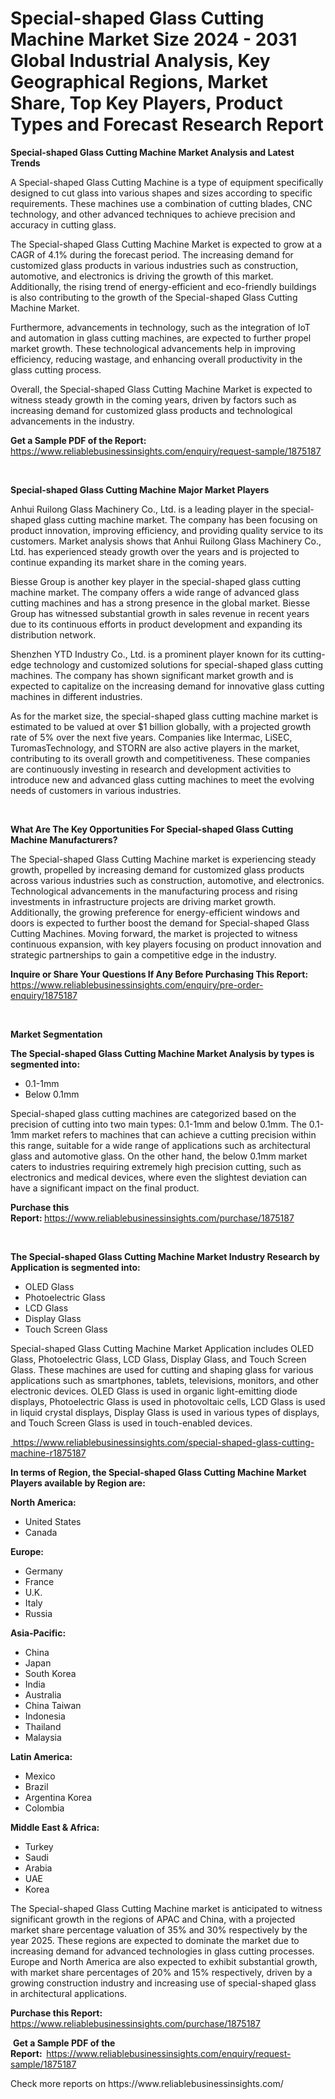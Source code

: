 <p><h1>Special-shaped Glass Cutting Machine Market Size 2024 - 2031 Global Industrial Analysis, Key Geographical Regions, Market Share, Top Key Players, Product Types and Forecast Research Report</h1></p><p><strong>Special-shaped Glass Cutting Machine Market Analysis and Latest Trends</strong></p>
<p><p>A Special-shaped Glass Cutting Machine is a type of equipment specifically designed to cut glass into various shapes and sizes according to specific requirements. These machines use a combination of cutting blades, CNC technology, and other advanced techniques to achieve precision and accuracy in cutting glass.</p><p>The Special-shaped Glass Cutting Machine Market is expected to grow at a CAGR of 4.1% during the forecast period. The increasing demand for customized glass products in various industries such as construction, automotive, and electronics is driving the growth of this market. Additionally, the rising trend of energy-efficient and eco-friendly buildings is also contributing to the growth of the Special-shaped Glass Cutting Machine Market.</p><p>Furthermore, advancements in technology, such as the integration of IoT and automation in glass cutting machines, are expected to further propel market growth. These technological advancements help in improving efficiency, reducing wastage, and enhancing overall productivity in the glass cutting process.</p><p>Overall, the Special-shaped Glass Cutting Machine Market is expected to witness steady growth in the coming years, driven by factors such as increasing demand for customized glass products and technological advancements in the industry.</p></p>
<p><strong>Get a Sample PDF of the Report:&nbsp;</strong> <a href="https://www.reliablebusinessinsights.com/enquiry/request-sample/1875187">https://www.reliablebusinessinsights.com/enquiry/request-sample/1875187</a></p>
<p>&nbsp;</p>
<p><strong>Special-shaped Glass Cutting Machine Major Market Players</strong></p>
<p><p>Anhui Ruilong Glass Machinery Co., Ltd. is a leading player in the special-shaped glass cutting machine market. The company has been focusing on product innovation, improving efficiency, and providing quality service to its customers. Market analysis shows that Anhui Ruilong Glass Machinery Co., Ltd. has experienced steady growth over the years and is projected to continue expanding its market share in the coming years.</p><p>Biesse Group is another key player in the special-shaped glass cutting machine market. The company offers a wide range of advanced glass cutting machines and has a strong presence in the global market. Biesse Group has witnessed substantial growth in sales revenue in recent years due to its continuous efforts in product development and expanding its distribution network.</p><p>Shenzhen YTD Industry Co., Ltd. is a prominent player known for its cutting-edge technology and customized solutions for special-shaped glass cutting machines. The company has shown significant market growth and is expected to capitalize on the increasing demand for innovative glass cutting machines in different industries.</p><p>As for the market size, the special-shaped glass cutting machine market is estimated to be valued at over $1 billion globally, with a projected growth rate of 5% over the next five years. Companies like Intermac, LiSEC, TuromasTechnology, and STORN are also active players in the market, contributing to its overall growth and competitiveness. These companies are continuously investing in research and development activities to introduce new and advanced glass cutting machines to meet the evolving needs of customers in various industries.</p></p>
<p>&nbsp;</p>
<p><strong>What Are The Key Opportunities For Special-shaped Glass Cutting Machine Manufacturers?</strong></p>
<p><p>The Special-shaped Glass Cutting Machine market is experiencing steady growth, propelled by increasing demand for customized glass products across various industries such as construction, automotive, and electronics. Technological advancements in the manufacturing process and rising investments in infrastructure projects are driving market growth. Additionally, the growing preference for energy-efficient windows and doors is expected to further boost the demand for Special-shaped Glass Cutting Machines. Moving forward, the market is projected to witness continuous expansion, with key players focusing on product innovation and strategic partnerships to gain a competitive edge in the industry.</p></p>
<p><strong>Inquire or Share Your Questions If Any Before Purchasing This Report:</strong> <a href="https://www.reliablebusinessinsights.com/enquiry/pre-order-enquiry/1875187">https://www.reliablebusinessinsights.com/enquiry/pre-order-enquiry/1875187</a></p>
<p>&nbsp;</p>
<p><strong>Market Segmentation</strong></p>
<p><strong>The Special-shaped Glass Cutting Machine Market Analysis by types is segmented into:</strong></p>
<p><ul><li>0.1-1mm</li><li>Below 0.1mm</li></ul></p>
<p><p>Special-shaped glass cutting machines are categorized based on the precision of cutting into two main types: 0.1-1mm and below 0.1mm. The 0.1-1mm market refers to machines that can achieve a cutting precision within this range, suitable for a wide range of applications such as architectural glass and automotive glass. On the other hand, the below 0.1mm market caters to industries requiring extremely high precision cutting, such as electronics and medical devices, where even the slightest deviation can have a significant impact on the final product.</p></p>
<p><strong>Purchase this Report:&nbsp;</strong><a href="https://www.reliablebusinessinsights.com/purchase/1875187">https://www.reliablebusinessinsights.com/purchase/1875187</a></p>
<p>&nbsp;</p>
<p><strong>The Special-shaped Glass Cutting Machine Market Industry Research by Application is segmented into:</strong></p>
<p><ul><li>OLED Glass</li><li>Photoelectric Glass</li><li>LCD Glass</li><li>Display Glass</li><li>Touch Screen Glass</li></ul></p>
<p><p>Special-shaped Glass Cutting Machine Market Application includes OLED Glass, Photoelectric Glass, LCD Glass, Display Glass, and Touch Screen Glass. These machines are used for cutting and shaping glass for various applications such as smartphones, tablets, televisions, monitors, and other electronic devices. OLED Glass is used in organic light-emitting diode displays, Photoelectric Glass is used in photovoltaic cells, LCD Glass is used in liquid crystal displays, Display Glass is used in various types of displays, and Touch Screen Glass is used in touch-enabled devices.</p></p>
<p><a href="https://www.reliablebusinessinsights.com/special-shaped-glass-cutting-machine-r1875187">&nbsp;https://www.reliablebusinessinsights.com/special-shaped-glass-cutting-machine-r1875187</a></p>
<p><strong>In terms of Region, the Special-shaped Glass Cutting Machine Market Players available by Region are:</strong></p>
<p>
    <p> <strong> North America: </strong>
        <ul>
            <li>United States</li>
            <li>Canada</li>
        </ul>
        </p> 
    <p> <strong> Europe: </strong>
        <ul>
            <li>Germany</li>
            <li>France</li>
            <li>U.K.</li>
            <li>Italy</li>
            <li>Russia</li>
        </ul>
        </p> 
    <p> <strong> Asia-Pacific: </strong>
        <ul>
            <li>China</li>
            <li>Japan</li>
            <li>South Korea</li>
            <li>India</li>
            <li>Australia</li>
            <li>China Taiwan</li>
            <li>Indonesia</li>
            <li>Thailand</li>
            <li>Malaysia</li>
        </ul>
        </p> 
    <p> <strong> Latin America: </strong>
        <ul>
            <li>Mexico</li>
            <li>Brazil</li>
            <li>Argentina Korea</li>
            <li>Colombia</li>
        </ul>
        </p> 
    <p> <strong> Middle East & Africa: </strong>
        <ul>
            <li>Turkey</li>
            <li>Saudi</li>
            <li>Arabia</li>
            <li>UAE</li>
            <li>Korea</li>
        </ul>
    </p>
    </p>
<p><p>The Special-shaped Glass Cutting Machine market is anticipated to witness significant growth in the regions of APAC and China, with a projected market share percentage valuation of 35% and 30% respectively by the year 2025. These regions are expected to dominate the market due to increasing demand for advanced technologies in glass cutting processes. Europe and North America are also expected to exhibit substantial growth, with market share percentages of 20% and 15% respectively, driven by a growing construction industry and increasing use of special-shaped glass in architectural applications.</p></p>
<p><strong>Purchase this Report: </strong><a href="https://www.reliablebusinessinsights.com/purchase/1875187">https://www.reliablebusinessinsights.com/purchase/1875187</a></p>
<p>&nbsp;<strong>Get a Sample PDF of the Report:&nbsp;&nbsp;</strong><a href="https://www.reliablebusinessinsights.com/enquiry/request-sample/1875187">https://www.reliablebusinessinsights.com/enquiry/request-sample/1875187</a></p>
<p><strong></strong></p>
<p>Check more reports on https://www.reliablebusinessinsights.com/</p>